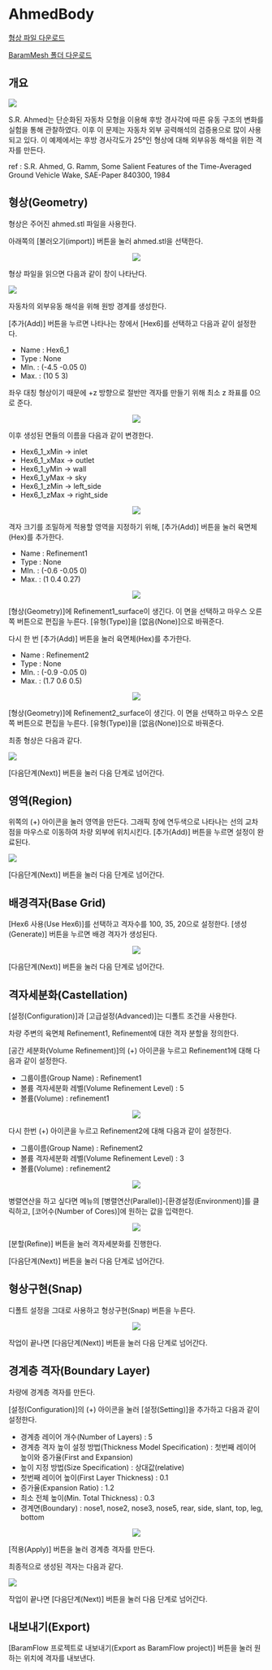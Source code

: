 # AhmedBody

[형상 파일 다운로드](https://drive.google.com/file/d/1gxuKBcN6puyEF6Yv6VEYSNUz-tlHyAuD/view) 

[BaramMesh 폴더 다운로드](https://drive.google.com/file/d/1A0bp1w8HKox4DbQBxmaG1kNvZeCbMrxF/view?usp=sharing)

## 개요 

[![](https://github.com/nextfoam/baram-pages/raw/main/screenshots/ahmedBody/intro.png)](https://github.com/nextfoam/baram-pages/raw/main/screenshots/ahmedBody/intro.png)

S.R. Ahmed는 단순화된 자동차 모형을 이용해 후방 경사각에 따른 유동 구조의 변화를 실험을 통해 관찰하였다. 이후 이 문제는 자동차 외부 공력해석의 검증용으로 많이 사용되고 있다. 이 예제에서는 후방 경사각도가 25°인 형상에 대해 외부유동 해석을 위한 격자를 만든다.

ref : S.R. Ahmed, G. Ramm, Some Salient Features of the Time-Averaged Ground Vehicle Wake, SAE-Paper 840300, 1984

## 형상(Geometry)

형상은 주어진 ahmed.stl 파일을 사용한다.

아래쪽의 [불러오기(import)] 버튼을 눌러 ahmed.stl을 선택한다. 

<p align='center'>
    <img src="https://github.com/nextfoam/baram-pages/raw/main/screenshots/mesh/ahmedBody/1.png"><br>
</p>

형상 파일을 읽으면 다음과 같이 창이 나타난다.

[![](https://github.com/nextfoam/baram-pages/raw/main/screenshots/mesh/ahmedBody/ahmed_import.png)](https://github.com/nextfoam/baram-pages/raw/main/screenshots/mesh/ahmedBody/ahmed_import.png)

자동차의 외부유동 해석을 위해 원방 경계를 생성한다. 

[추가(Add)] 버튼을 누르면 나타나는 창에서 [Hex6]를 선택하고 다음과 같이 설정한다.

+ Name : Hex6_1 
+ Type : None 
+ MIn. : (-4.5 -0.05 0)
+ Max. : (10 5 3) 

좌우 대칭 형상이기 때문에 +z 방향으로 절반만 격자를 만들기 위해 최소 z 좌표를 0으로 준다. 

<p align='center'>
    <img src="https://github.com/nextfoam/baram-pages/raw/main/screenshots/mesh/ahmedBody/ahmed_hex6.png"><br>
</p>

이후 생성된 면들의 이름을 다음과 같이 변경한다. 

+ Hex6\_1\_xMin → inlet 
+ Hex6\_1\_xMax → outlet 
+ Hex6\_1\_yMin → wall 
+ Hex6\_1\_yMax → sky 
+ Hex6\_1\_zMin → left\_side 
+ Hex6\_1\_zMax → right\_side 

<p align='center'>
    <img src="https://github.com/nextfoam/baram-pages/raw/main/screenshots/mesh/ahmedBody/4.png"><br>
</p>

격자 크기를 조밀하게 적용할 영역을 지정하기 위해, [추가(Add)] 버튼을 눌러 육면체(Hex)를 추가한다.

+ Name : Refinement1
+ Type : None 
+ MIn. : (-0.6 -0.05 0)
+ Max. : (1 0.4 0.27)

<p align='center'>
    <img src="https://github.com/nextfoam/baram-pages/raw/main/screenshots/mesh/ahmedBody/5.png"><br>
</p>

[형상(Geometry)]에 Refinement1\_surface이 생긴다. 이 면을 선택하고 마우스 오른쪽 버튼으로 편집을 누른다. [유형(Type)]을 [없음(None)]으로 바꿔준다.

다시 한 번 [추가(Add)] 버튼을 눌러 육면체(Hex)를 추가한다.

+ Name : Refinement2 
+ Type : None
+ MIn. : (-0.9 -0.05 0)
+ Max. : (1.7 0.6 0.5)

<p align='center'>
    <img src="https://github.com/nextfoam/baram-pages/raw/main/screenshots/mesh/ahmedBody/6.png"><br>
</p>

[형상(Geometry)]에 Refinement2\_surface이 생긴다. 이 면을 선택하고 마우스 오른쪽 버튼으로 편집을 누른다. [유형(Type)]을 [없음(None)]으로 바꿔준다.

최종 형상은 다음과 같다.

[![](https://github.com/nextfoam/baram-pages/raw/main/screenshots/mesh/ahmedBody/ahmed_add.png)](https://github.com/nextfoam/baram-pages/raw/main/screenshots/mesh/ahmedBody/ahmed_add.png)

[다음단계(Next)] 버튼을 눌러 다음 단계로 넘어간다.

<!-------------------------------------------------------------------------------------------------->
## 영역(Region)

위쪽의 (+) 아이콘을 눌러 영역을 만든다. 그래픽 창에 연두색으로 나타나는 선의 교차점을 마우스로 이동하여 차량 외부에 위치시킨다. [추가(Add)] 버튼을 누르면 설정이 완료된다.

[![](https://github.com/nextfoam/baram-pages/raw/main/screenshots/mesh/ahmedBody/ahmed_region.png)](https://github.com/nextfoam/baram-pages/raw/main/screenshots/mesh/ahmedBody/ahmed_region.png)

[다음단계(Next)] 버튼을 눌러 다음 단계로 넘어간다.
<!-------------------------------------------------------------------------------------------------->
## 배경격자(Base Grid)

[Hex6 사용(Use Hex6)]를 선택하고 격자수를 100, 35, 20으로 설정한다. [생성(Generate)] 버튼을 누르면 배경 격자가 생성된다.

<p align='center'>
    <img src="https://github.com/nextfoam/baram-pages/raw/main/screenshots/mesh/ahmedBody/ahmed_basegrid.png"><br>
</p>


[다음단계(Next)] 버튼을 눌러 다음 단계로 넘어간다.
<!-------------------------------------------------------------------------------------------------->
## 격자세분화(Castellation)

[설정(Configuration)]과 [고급설정(Advanced)]는 디폴트 조건을 사용한다.

차량 주변의 육면체 Refinement1, Refinement에 대한 격자 분할을 정의한다.

[공간 세분화(Volume Refinement)]의 (+) 아이콘을 누르고 Refinement1에 대해 다음과 같이 설정한다. 

+ 그룹이름(Group Name) : Refinement1
+ 볼륨 격자세분화 레벨(Volume Refinement Level) : 5 
+ 볼륨(Volume) : refinement1

<p align='center'>
    <img src="https://github.com/nextfoam/baram-pages/raw/main/screenshots/mesh/ahmedBody/10.png"><br>
</p>

다시 한번 (+) 아이콘을 누르고 Refinement2에 대해 다음과 같이 설정한다.

+ 그룹이름(Group Name) : Refinement2
+ 볼륨 격자세분화 레벨(Volume Refinement Level) : 3 
+ 볼륨(Volume) : refinement2

<p align='center'>
    <img src="https://github.com/nextfoam/baram-pages/raw/main/screenshots/mesh/ahmedBody/11.png"><br>
</p>

병렬연산을 하고 싶다면 메뉴의 [병렬연산(Parallel)]-[환경설정(Environment)]를 클릭하고, [코어수(Number of Cores)]에 원하는 값을 입력한다. 

<p align='center'>
    <img src="https://github.com/nextfoam/baram-pages/raw/main/screenshots/mesh/ahmedBody/parallel.png"><br>
</p>

[분할(Refine)] 버튼을 눌러 격자세분화를 진행한다. 

[다음단계(Next)] 버튼을 눌러 다음 단계로 넘어간다.

<!-------------------------------------------------------------------------------------------------->
## 형상구현(Snap)

디폴트 설정을 그대로 사용하고 형상구현(Snap) 버튼을 누른다.

<p align='center'>
    <img src="https://github.com/nextfoam/baram-pages/raw/main/screenshots/mesh/ahmedBody/ahmed_snap.png"><br>
</p>


작업이 끝나면 [다음단계(Next)] 버튼을 눌러 다음 단계로 넘어간다.

<!-------------------------------------------------------------------------------------------------->
## 경계층 격자(Boundary Layer)

차량에 경계층 격자를 만든다. 

[설정(Configuration)]의 (+) 아이콘을 눌러 [설정(Setting)]을 추가하고 다음과 같이 설정한다.

+ 경계층 레이어 개수(Number of Layers) : 5
+ 경계층 격자 높이 설정 방법(Thickness Model Specification) : 첫번째 레이어 높이와 증가율(First and Expansion)
+ 높이 지정 방법(Size Specification) : 상대값(relative)
+ 첫번째 레이어 높이(First Layer Thickness) : 0.1
+ 증가율(Expansion Ratio) : 1.2
+ 최소 전체 높이(Min. Total Thickness) : 0.3
+ 경계면(Boundary) : nose1, nose2, nose3, nose5, rear, side, slant, top, leg, bottom

<p align='center'>
    <img src="https://github.com/nextfoam/baram-pages/raw/main/screenshots/mesh/ahmedBody/ahmed_layer.png"><br>
</p>

[적용(Apply)] 버튼을 눌러 경계층 격자를 만든다.

최종적으로 생성된 격자는 다음과 같다. 

[![](https://github.com/nextfoam/baram-pages/raw/main/screenshots/mesh/ahmedBody/ahmed_final.png)](https://github.com/nextfoam/baram-pages/raw/main/screenshots/mesh/ahmedBody/ahmed_final.png)

작업이 끝나면 [다음단계(Next)] 버튼을 눌러 다음 단계로 넘어간다.

<!-------------------------------------------------------------------------------------------------->
## 내보내기(Export)

[BaramFlow 프로젝트로 내보내기(Export as BaramFlow project)] 버튼을 눌러 원하는 위치에 격자를 내보낸다.



